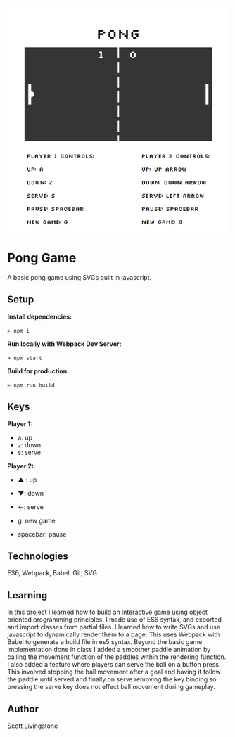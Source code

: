 ![Alt text](/screenshot.png?raw=true "Pong Screenshot")

# Pong Game

A basic pong game using SVGs built in javascript.

## Setup

**Install dependencies:**

`> npm i`

**Run locally with Webpack Dev Server:**

`> npm start`

**Build for production:**

`> npm run build`

## Keys

**Player 1:**
* a: up
* z: down
* s: serve

**Player 2:**
* ▲ : up
* ▼: down
* &larr;: serve

* g: new game
* spacebar: pause

## Technologies
ES6, Webpack, Babel, Git, SVG

## Learning

In this project I learned how to build an interactive game using object oriented programming principles. I made use of ES6 syntax, and exported and import classes from partial files. I learned how to write SVGs and use javascript to dynamically render them to a page. This uses Webpack with Babel to generate a build file in es5 syntax. Beyond the basic game implementation done in class I added a smoother paddle animation by calling the movement function of the paddles within the rendering function. I also added a feature where players can serve the ball on a button press. This involved stopping the ball movement after a goal and having it follow the paddle until served and finally on serve removing the key binding so pressing the serve key does not effect ball movement during gameplay.

## Author

Scott Livingstone
